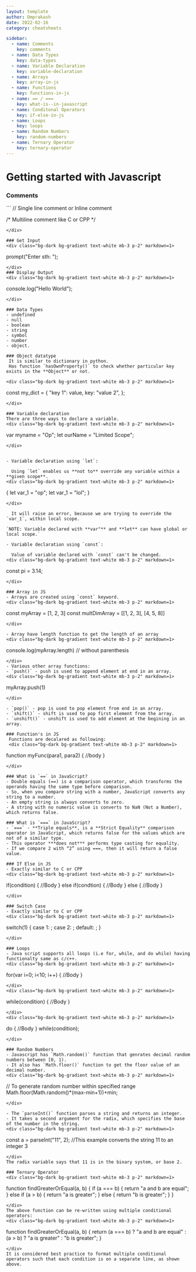 ```yaml
---
layout: template
author: Omprakash
date: 2022-02-16
category: cheatsheets

sidebar:
  - name: Comments
    key: comments
  - name: Data Types
    key: data-types
  - name: Variable Declaration
    key: variable-declaration
  - name: Arrays
    key: array-in-js
  - name: Functions
    key: functions-in-js
  - name: == / ===
    key: what-is--in-javascript
  - name: Conditonal Operators
    key: if-else-in-js
  - name: Loops
    key: loops
  - name: Random Numbers
    key: random-numbers
  - name: Ternary Operator
    key: ternary-operator
---
```

# Getting started with Javascript

### Comments 
<div class="bg-dark bg-gradient text-white mb-3 p-2" markdown=1>
```
// Single line comment or Inline comment

/* Multiline comment like C or CPP */
```
</div>

### Get Input
<div class="bg-dark bg-gradient text-white mb-3 p-2" markdown=1>
```
prompt("Enter sth: ");
```
</div>
### Display Output
<div class="bg-dark bg-gradient text-white mb-3 p-2" markdown=1>
```
console.log("Hello World");
```
</div>

### Data Types
- undefined
- null
- boolean
- string
- symbol
- number
- object.

### Object datatype
 It is similar to dictionary in python.
 Has function `hasOwnProperty()` to check whether particular key exists in the **Object** or not.

<div class="bg-dark bg-gradient text-white mb-3 p-2" markdown=1>
``` 
const my_dict = {
    "key 1": value,
    key: "value 2",
}; 
```
</div>

### Variable declaration
There are three ways to declare a variable.
<div class="bg-dark bg-gradient text-white mb-3 p-2" markdown=1>
```
var myname = "Op";
let ourName = "Limited Scope";
```
</div>


- Variable declaration using `let`:

  Using `let` enables us **not to** override any variable within a **given scope**. 
<div class="bg-dark bg-gradient text-white mb-3 p-2" markdown=1>
```
{
  let var_1 = "op";
  let var_1 = "lol";
}

```
</div>

  It will raise an error, because we are trying to override the `var_1`, within local scope.

`NOTE: Variable declared with **var"** and **let** can have global or local scope.`

- Variable declaration using `const`:

  Value of variable declared with `const` can't be changed.
<div class="bg-dark bg-gradient text-white mb-3 p-2" markdown=1>
```
const pi = 3.14;
```
</div>

### Array in JS
- Arrays are created using `const` keyword.
<div class="bg-dark bg-gradient text-white mb-3 p-2" markdown=1>
```
const myArray = [1, 2, 3]
const multDimArray = [[1, 2, 3], [4, 5, 8]]
```
</div>

- Array have length function to get the length of an array
<div class="bg-dark bg-gradient text-white mb-3 p-2" markdown=1>
```
console.log(myArray.length) // without parenthesis
```
</div>
- Various other array functions:
- `push()` - push is used to append element at end in an array.
<div class="bg-dark bg-gradient text-white mb-3 p-2" markdown=1>
```
myArray.push(1) 
```
</div>

- `pop()` - pop is used to pop element from end in an array.
- `shift()` - shift is used to pop first element from the array.
- `unshift()` - unshift is used to add element at the begining in an array.

### Function's in JS
 Functions are decalared as following:
 <div class="bg-dark bg-gradient text-white mb-3 p-2" markdown=1>
```
function myFunc(para1, para2)
{
    //body
}
```
</div>

### What is `==` in JavaScript?
- Double equals (==) is a comparison operator, which transforms the operands having the same type before comparison.
- So, when you compare string with a number, JavaScript converts any string to a number. 
- An empty string is always converts to zero. 
- A string with no numeric value is converts to NaN (Not a Number), which returns false.

### What is `===` in JavaScript?
- `===` - **Triple equals**, is a **Strict Equality** comparison operator in JavaScript, which returns false for the values which are not of a similar type. 
- This operator ***does not*** performs type casting for equality. 
- If we compare 2 with “2” using ===, then it will return a false value.

### If Else in JS
- Exactly similar to C or CPP
<div class="bg-dark bg-gradient text-white mb-3 p-2" markdown=1>
```
if(condition)
{
    //Body
}
else if(condtion)
{
    //Body
}
else
{
    //Body
}  
```
</div>

### Switch Case
- Exactly similar to C or CPP
<div class="bg-dark bg-gradient text-white mb-3 p-2" markdown=1>
```
switch(1)
{
    case 1: ;
    case 2: ;
    default: ;
}
```
</div>

### Loops
- Java script supports all loops (i.e for, while, and do while) having functionalty same as c/c++.
<div class="bg-dark bg-gradient text-white mb-3 p-2" markdown=1>
```
for(var i=0; i<10; i++)
{
    //Body
}
```
</div>
<div class="bg-dark bg-gradient text-white mb-3 p-2" markdown=1>
```
while(condition)
{
    //Body
}
```
</div>
<div class="bg-dark bg-gradient text-white mb-3 p-2" markdown=1>
```
do
{
    //Body
}
while(condition);
```
</div>

### Random Numbers
- Javascript has `Math.random()` function that genrates decimal random numbers between [0, 1).
- It also has `Math.floor()` function to get the floor value of an decimal number.
<div class="bg-dark bg-gradient text-white mb-3 p-2" markdown=1>
```
// To generate random number within specified range
Math.floor(Math.random()*(max-min+1))+min;
```
</div>

- The `parseInt()` function parses a string and returns an integer. 
- It takes a second argument for the radix, which specifies the base of the number in the string.
<div class="bg-dark bg-gradient text-white mb-3 p-2" markdown=1>
```
const a = parseInt("11", 2);
//This example converts the string 11 to an integer 3
```
</div>
The radix variable says that 11 is in the binary system, or base 2.

### Ternary Operator
<div class="bg-dark bg-gradient text-white mb-3 p-2" markdown=1>
```
function findGreaterOrEqual(a, b) {
    if (a === b) {
      return "a and b are equal";
    }
    else if (a > b) {
      return "a is greater";
    }
    else {
      return "b is greater";
    }
  }
```
</div>
The above function can be re-written using multiple conditional operators:
<div class="bg-dark bg-gradient text-white mb-3 p-2" markdown=1>
```
function findGreaterOrEqual(a, b) {
    return (a === b) ? "a and b are equal" 
      : (a > b) ? "a is greater" 
      : "b is greater";
}
```
</div>
It is considered best practice to format multiple conditional operators such that each condition is on a separate line, as shown above.
